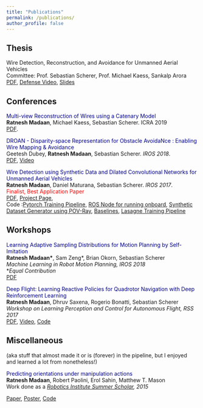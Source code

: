 ```yaml
---
title: "Publications"
permalink: /publications/
author_profile: false
---
```


## Thesis
Wire Detection, Reconstruction, and Avoidance for Unmanned Aerial Vehicles   
Committee: Prof. Sebastian Scherer, Prof. Michael Kaess, Sankalp Arora   
[PDF](https://www.ri.cmu.edu/publications/wire-detection-reconstruction-andavoidance-for-unmanned-aerial-vehicles/), [Defense Video](https://youtu.be/hcBduruWLp8), [Slides](https://docs.google.com/presentation/d/1U0Kb8G4NeIRWEB-_JExFZJwF_xmySf0iUt6d9S42jQ4/edit?usp=sharing)

## Conferences
<span style="color:DarkBlue">Multi-view Reconstruction of Wires using a Catenary Model</span><br/>
**Ratnesh Madaan**, Michael Kaess, Sebastian Scherer. ICRA 2019<br/>
[PDF](https://www.ri.cmu.edu/publications/multi-view-reconstruction-of-wires-using-a-catenary-model-2/).    
<!-- [Talk](https://docs.google.com/presentation/d/1--Bvnd6JmxWq_eVvl22UfwIu8ZPyoctebes3UFvlIvQ/edit?usp=sharing),  -->
<!-- [Code]() -->

<span style="color:DarkBlue">DROAN - Disparity-space Representation for Obstacle AvoidaNce : Enabling Wire Mapping & Avoidance</span><br/>
Geetesh Dubey, **Ratnesh Madaan**, Sebastian Scherer. _IROS 2018_.<br/>
[PDF](https://www.ri.cmu.edu/publications/droan-disparity-space-representation-for-obstacle-avoidance-enabling-wire-mapping-avoidance/), 
[Video](https://www.youtube.com/watch?v=9VABb6Lc7B8&)

<span style="color:DarkBlue">Wire Detection using Synthetic Data and Dilated Convolutional Networks for Unmanned Aerial Vehicles</span><br/>
**Ratnesh Madaan**, Daniel Maturana, Sebastian Scherer. _IROS 2017_.<br/>
<span style="color:red">Finalist, Best Application Paper</span><br/>
[PDF](https://www.ri.cmu.edu/publications/wire-detection-using-synthetic-data-and-dilated-convolutional-networks-for-unmanned-aerial-vehicles/),
[Project Page](https://madratman.github.io/wire_detection_iros_2017/),<br/>
Code :[Pytorch Training Pipeline](), 
[ROS Node for running onboard](),
[Synthetic Dataset Generator using POV-Ray](),
[Baselines](), 
[Lasagne Training Pipeline]()

## Workshops
<span style="color:DarkBlue">Learning Adaptive Sampling Distributions for Motion Planning by Self-Imitation</span><br/>
**Ratnesh Madaan\***, Sam Zeng\*, Brian Okorn, Sebastian Scherer<br/>
_Machine Learning in Robot Motion Planning, IROS 2018_<br/>
\*_Equal Contribution_<br/>
[PDF](https://ratneshmadaan.github.io/files/learn2sample_iros_extended_abstract.pdf)

<span style="color:DarkBlue">Deep Flight: Learning Reactive Policies for Quadrotor Navigation with Deep Reinforcement Learning</span><br/>
**Ratnesh Madaan**, Dhruv Saxena, Rogerio Bonatti, Sebastian Scherer<br/>
_Workshop on Learning Perception and Control for Autonomous Flight, RSS 2017_<br/>
[PDF](https://ratneshmadaan.github.io/files/deep_flight.pdf), 
[Video](https://www.youtube.com/watch?v=fKN1q-rkyLY), 
[Code](https://github.com/madratman/deep_flight/)

## Miscellaneous
(aka stuff that almost made it or is (forever) in the pipeline, but I enjoyed and learned a lot from nonetheless!)

<span style="color:DarkBlue">Predicting orientations under manipulation actions</span><br/>
**Ratnesh Madaan**, Robert Paolini, Erol Sahin, Matthew T. Mason<br/>
Work done as a _[Robotics Institute Summer Scholar](https://riss.ri.cmu.edu/), 2015_<br/> 
<!-- This was accepted in the 1st [NIPS workshop on Intuitive Physics](https://phys.csail.mit.edu/), but withdrawn later as none of the authors could go.<br/>  -->
[Paper](https://riss.ri.cmu.edu/wp-content/uploads/2015/12/Journal-RISS2015.pdf#page=75), 
[Poster](https://riss.ri.cmu.edu/wp-content/uploads/2016/01/Ratnesh_Madaan_RISS_poster.pdf), 
[Code](https://github.com/madratman/riss_bingham/)
